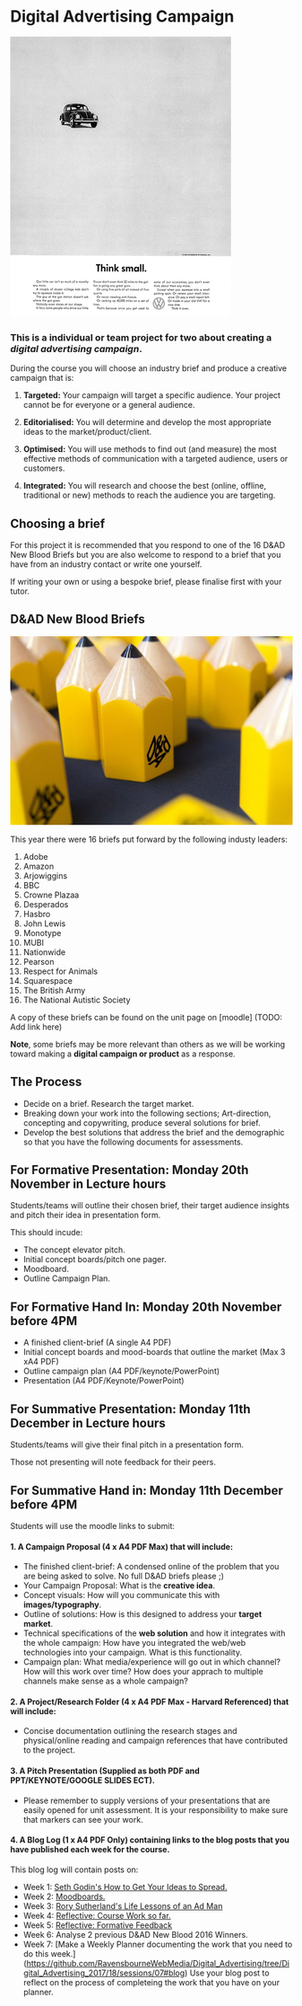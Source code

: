 # Digital Advertising Campaign

![](https://github.com/RavensbourneWebMedia/Digital_Advertising/blob/master/Think_Small.jpg) 

### This is a **individual** or **team project for two** about creating a *digital advertising campaign*.

During the course you will choose an industry brief and produce a creative campaign that is:

1. **Targeted:** Your campaign will target a specific audience. Your project cannot be for everyone or a general audience. 

2. **Editorialised:** You will determine and develop the most appropriate ideas to the market/product/client. 

3. **Optimised:** You will use methods to find out (and measure) the most effective methods of communication with a targeted audience, users or customers.

4. **Integrated:** You will research and choose the best (online, offline, traditional or new) methods to reach the audience you are targeting. 

## Choosing a brief

For this project it is recommended that you respond to one of the 16 D&AD New Blood Briefs but you are also welcome to respond to a brief that you have from an industry contact or write one yourself. 

If writing your own or using a bespoke brief, please finalise first with your tutor. 

## D&AD New Blood Briefs 

![alt text](https://github.com/RavensbourneWebMedia/Digital_Advertising/blob/master/sessions/01/assets/DAD_Award_New-Blood.jpg) 

This year there were 16 briefs put forward by the following industy leaders:

1. Adobe
2. Amazon
3. Arjowiggins
4. BBC 
5. Crowne Plazaa
6. Desperados
7. Hasbro
8. John Lewis
9. Monotype
10. MUBI
11. Nationwide
12. Pearson
13. Respect for Animals
14. Squarespace
15. The British Army
16. The National Autistic Society

A copy of these briefs can be found on the unit page on [moodle] (TODO: Add link here)

**Note**, some briefs may be more relevant than others as we will be working toward making a **digital campaign or product** as a response. 

## The Process

* Decide on a brief. Research the target market. 
* Breaking down your work into the following sections; Art-direction, concepting and copywriting, produce several solutions for brief. 
* Develop the best solutions that address the brief and the demographic so that you have the following documents for assessments.

## For Formative Presentation: Monday 20th November in Lecture hours

Students/teams will outline their chosen brief, their target audience insights and pitch their idea in presentation form.

This should incude:

* The concept elevator pitch. 
* Initial concept boards/pitch one pager. 
* Moodboard.
* Outline Campaign Plan. 

## For Formative Hand In: Monday 20th November before 4PM

* A finished client-brief (A single A4 PDF)
* Initial concept boards and mood-boards that outline the market (Max 3 xA4 PDF)
* Outline campaign plan (A4 PDF/keynote/PowerPoint)
* Presentation (A4 PDF/Keynote/PowerPoint)

## For Summative Presentation: Monday 11th December in Lecture hours

Students/teams will give their final pitch in a presentation form.

Those not presenting will note feedback for their peers. 

## For Summative Hand in: Monday 11th December before 4PM

Students will use the moodle links to submit: 

#### 1. A Campaign Proposal (4 x A4 PDF Max) that will include:

* The finished client-brief: A condensed online of the problem that you are being asked to solve. No full D&AD briefs please ;)
* Your Campaign Proposal: What is the **creative idea**. 
* Concept visuals: How will you communicate this with **images/typography**. 
* Outline of solutions: How is this designed to address your **target market**.
* Technical specifications of the **web solution** and how it integrates with the whole campaign: How have you integrated the web/web technologies into your campaign. What is this functionality. 
* Campaign plan: What media/experience will go out in which channel? How will this work over time? How does your apprach to multiple channels make sense as a whole campaign? 

#### 2. A Project/Research Folder (4 x A4 PDF Max - Harvard Referenced) that will include:

* Concise documentation outlining the research stages and physical/online reading and campaign references that have contributed to the project.

#### 3. A Pitch Presentation (Supplied as **both** PDF and PPT/KEYNOTE/GOOGLE SLIDES ECT). 

*  Please remember to supply versions of your presentations that are easily opened for unit assessment. It is your responsibility to make sure that markers can see your work. 

#### 4. A Blog Log (1 x A4 PDF Only) containing links to the blog posts that you have published each week for the course. 

This blog log will contain posts on:

* Week 1: [Seth Godin's How to Get Your Ideas to Spread.](https://github.com/RavensbourneWebMedia/Digital_Advertising/tree/Digital_Advertising_2017/18/sessions/01#homework)
* Week 2: [Moodboards.](https://github.com/RavensbourneWebMedia/Digital_Advertising/tree/Digital_Advertising_2017/18/sessions/02#homework)
* Week 3: [Rory Sutherland's Life Lessons of an Ad Man](https://github.com/RavensbourneWebMedia/Digital_Advertising/tree/Digital_Advertising_2017/18/sessions/03#blog)
* Week 4: [Reflective: Course Work so far.](https://github.com/RavensbourneWebMedia/Digital_Advertising/tree/Digital_Advertising_2017/18/sessions/04#homework) 
* Week 5: [Reflective: Formative Feedback](https://github.com/RavensbourneWebMedia/Digital_Advertising/tree/Digital_Advertising_2017/18/sessions/05#homework)
* Week 6: Analyse 2 previous D&AD New Blood 2016 Winners.
* Week 7: [Make a Weekly Planner documenting the work that you need to do this week.] (https://github.com/RavensbourneWebMedia/Digital_Advertising/tree/Digital_Advertising_2017/18/sessions/07#blog) Use your blog post to reflect on the process of completeing the work that you have on your planner.


